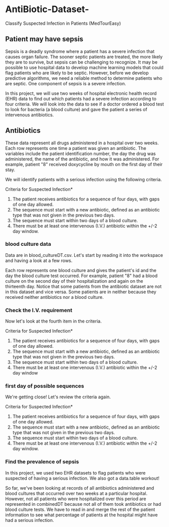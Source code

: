 # AntiBiotic-Dataset-
Classify Suspected Infection in Patients (MedTourEasy)

## Patient may have sepsis
Sepsis is a deadly syndrome where a patient has a severe infection that causes organ failure. The sooner septic patients are treated, the more likely they are to survive, but sepsis can be challenging to recognize. It may be possible to use hospital data to develop machine learning models that could flag patients who are likely to be septic. However, before we develop predictive algorithms, we need a reliable method to determine patients who are septic. One component of sepsis is a severe infection.

In this project, we will use two weeks of hospital electronic health record (EHR) data to find out which patients had a severe infection according to four criteria. We will look into the data to see if a doctor ordered a blood test to look for bacteria (a blood culture) and gave the patient a series of intervenous antibiotics.

## Antibiotics
These data represent all drugs administered in a hospital over two weeks. Each row represents one time a patient was given an antibiotic. The variables include the patient identification number, the day the drug was administered, the name of the antibiotic, and how it was administered. For example, patient "8" received doxycycline by mouth on the first day of their stay.

We will identify patients with a serious infection using the following criteria.

Criteria for Suspected Infection*

1. The patient receives antibiotics for a sequence of four days, with gaps of one day allowed.
2. The sequence must start with a new antibiotic, defined as an antibiotic type that was not given in the previous two days.
3. The sequence must start within two days of a blood culture.
4. There must be at least one intervenous (I.V.) antibiotic within the +/-2 day window.

### blood culture data
Data are in blood_cultureDT.csv. Let's start by reading it into the workspace and having a look at a few rows.

Each row represents one blood culture and gives the patient's id and the day the blood culture test occurred. For example, patient "8" had a blood culture on the second day of their hospitalization and again on the thirteenth day. Notice that some patients from the antibiotic dataset are not in this dataset and vice versa. Some patients are in neither because they received neither antibiotics nor a blood culture.

### Check the I.V. requirement
Now let's look at the fourth item in the criteria.

Criteria for Suspected Infection*

1. The patient receives antibiotics for a sequence of four days, with gaps of one day allowed.
2. The sequence must start with a new antibiotic, defined as an antibiotic type that was not given in the previous two days.
3. The sequence must start within two days of a blood culture.
4. There must be at least one intervenous (I.V.) antibiotic within the +/-2 day window


### first day of possible sequences
We're getting close! Let's review the criteria again.

Criteria for Suspected Infection*

1. The patient receives antibiotics for a sequence of four days, with gaps of one day allowed.
2. The sequence must start with a new antibiotic, defined as an antibiotic type that was not given in the previous two days.
3. The sequence must start within two days of a blood culture.
4. There must be at least one intervenous (I.V.) antibiotic within the +/-2 day window.

### Find the prevalence of sepsis
In this project, we used two EHR datasets to flag patients who were suspected of having a serious infection. We also got a data.table workout!

So far, we've been looking at records of all antibiotics administered and blood cultures that occurred over two weeks at a particular hospital. However, not all patients who were hospitalized over this period are represented in combinedDT because not all of them took antibiotics or had blood culture tests. We have to read in and merge the rest of the patient information to see what percentage of patients at the hospital might have had a serious infection.

